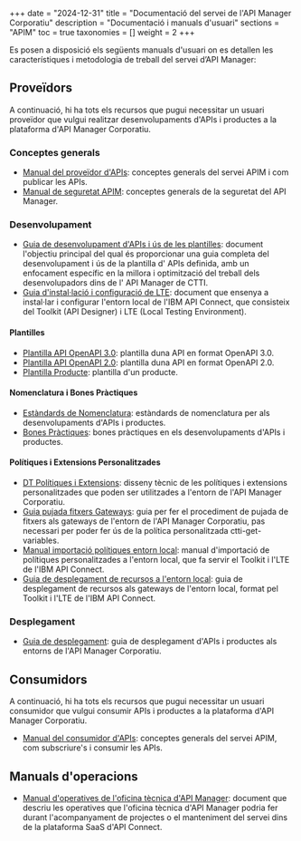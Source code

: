 +++
date = "2024-12-31"
title = "Documentació del servei de l'API Manager Corporatiu"
description = "Documentació i manuals d'usuari"
sections = "APIM"
toc = true
taxonomies = []
weight = 2
+++

Es posen a disposició els següents manuals d'usuari on es detallen les característiques i metodologia de treball del servei d’API Manager: 

## Proveïdors

A continuació, hi ha tots els recursos que pugui necessitar un usuari proveïdor que vulgui realitzar desenvolupaments d'APIs i productes a la plataforma d'API Manager Corporatiu.

### Conceptes generals

- [Manual del proveïdor d'APIs](/related/apim/APIM-Manual-Proveidor-APIs-V3.pdf): conceptes generals del servei APIM i com publicar les APIs.
- [Manual de seguretat APIM](/related/apim/Manual_Seguretat_APIM_V2.0.pdf): conceptes generals de la seguretat del API Manager.

### Desenvolupament

- [Guia de desenvolupament d'APIs i ús de les plantilles](/related/apim/Guia_Desenvolupament_i_Us_de_Plantilla_API_v1.1.pdf): document l'objectiu principal del qual és proporcionar una guia completa del desenvolupament i ús de la plantilla d' APIs definida, amb un enfocament específic en la millora i optimització del treball dels desenvolupadors dins de l' API Manager de CTTI.
- [Guia d'instal·lació i configuració de LTE](/related/apim/Guia_Installacio_i_Configuracio_LTE_IBM_API_Connect_v1.0.pdf): document que ensenya a instal·lar i configurar l'entorn local de l'IBM API Connect, que consisteix del Toolkit (API Designer) i LTE (Local Testing Environment).

#### Plantilles 

- [Plantilla API OpenAPI 3.0](/related/apim/plantillaAPI.yaml): plantilla duna API en format OpenAPI 3.0. 
- [Plantilla API OpenAPI 2.0](/related/apim/plantillaAPI_2.0.yaml): plantilla duna API en format OpenAPI 2.0.
- [Plantilla Producte](/related/apim/plantilla_producto.yaml): plantilla d'un producte.

#### Nomenclatura i Bones Pràctiques

- [Estàndards de Nomenclatura](/related/apim/Estandards_Nomenclatura_v1.0.pdf): estàndards de nomenclatura per als desenvolupaments d'APIs i productes.
- [Bones Pràctiques](/related/apim/CTTI_Bones_Practiques_v1.0.pdf): bones pràctiques en els desenvolupaments d'APIs i productes.

#### Polítiques i Extensions Personalitzades

- [DT Polítiques i Extensions](/related/apim/DT_Politiques_i_Extensions_V1.1.pdf): disseny tècnic de les polítiques i extensions personalitzades que poden ser utilitzades a l'entorn de l'API Manager Corporatiu.
- [Guia pujada fitxers Gateways](/related/apim/Guía_pujada_fitxers_Gateways.pdf): guia per fer el procediment de pujada de fitxers als gateways de l'entorn de l'API Manager Corporatiu, pas necessari per poder fer ús de la política personalitzada ctti-get-variables.
- [Manual importació polítiques entorn local](/related/apim/Manual_importacio_politiques_v1.0.pdf): manual d'importació de polítiques personalitzades a l'entorn local, que fa servir el Toolkit i l'LTE de l'IBM API Connect.
- [Guia de desplegament de recursos a l'entorn local](/related/apim/Guia_desplegament_recursos_als_Gateways_LTE_v1.0.pdf): guia de desplegament de recursos als gateways de l'entorn local, format pel Toolkit i l'LTE de l'IBM API Connect.

### Desplegament

- [Guia de desplegament](/related/apim/Guía_de_desplegament_v2.pdf): guia de desplegament d'APIs i productes als entorns de l'API Manager Corporatiu.

## Consumidors

A continuació, hi ha tots els recursos que pugui necessitar un usuari consumidor que vulgui consumir APIs i productes a la plataforma d'API Manager Corporatiu.

- [Manual del consumidor d'APIs](/related/apim/APIM-Manual-Consumidor-APIs-V2.pdf): conceptes generals del servei APIM, com subscriure's i consumir les APIs.

## Manuals d'operacions

- [Manual d'operatives de l'oficina tècnica d'API Manager](/related/apim/APIM_Manual_Operatives_V2.pdf): document que descriu les operatives que l'oficina tècnica d'API Manager podria fer durant l'acompanyament de projectes o el manteniment del servei dins de la plataforma SaaS d'API Connect.
